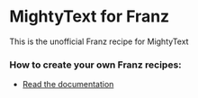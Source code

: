 # MightyText for Franz
This is the unofficial Franz recipe for MightyText

### How to create your own Franz recipes:
* [Read the documentation](https://github.com/meetfranz/plugins)
